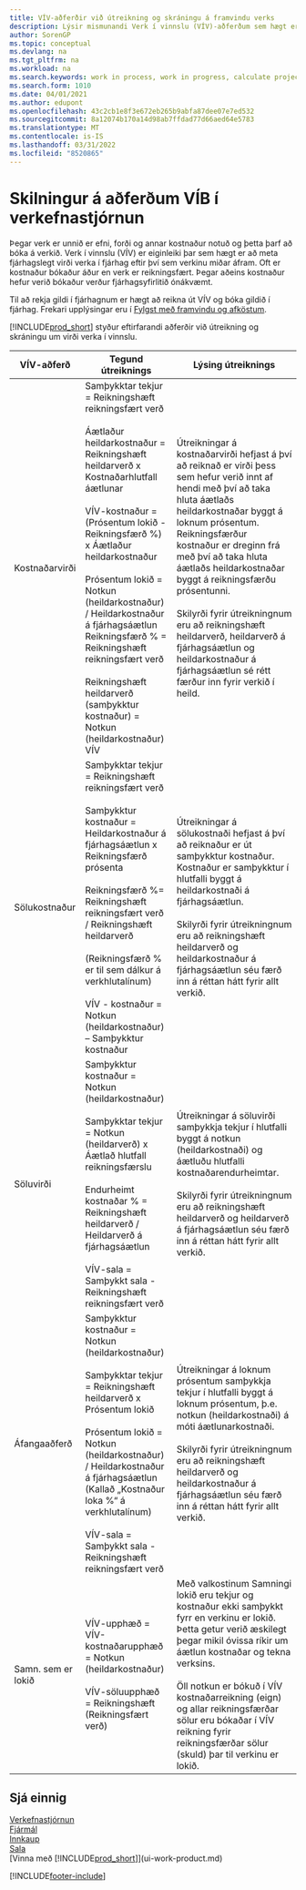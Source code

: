 ```yaml
---
title: VÍV-aðferðir við útreikning og skráningu á framvindu verks
description: Lýsir mismunandi Verk í vinnslu (VÍV)-aðferðum sem hægt er að nota til að bóka, fylgjast með og reikna út fjárhagsupplýsingar fyrir verk sem eru í vinnslu.
author: SorenGP
ms.topic: conceptual
ms.devlang: na
ms.tgt_pltfrm: na
ms.workload: na
ms.search.keywords: work in process, work in progress, calculate project WIP
ms.search.form: 1010
ms.date: 04/01/2021
ms.author: edupont
ms.openlocfilehash: 43c2cb1e8f3e672eb265b9abfa87dee07e7ed532
ms.sourcegitcommit: 8a12074b170a14d98ab7ffdad77d66aed64e5783
ms.translationtype: MT
ms.contentlocale: is-IS
ms.lasthandoff: 03/31/2022
ms.locfileid: "8520865"
---
```

# <a name="understanding-wip-methods-in-project-management"></a>Skilningur á aðferðum VÍB í verkefnastjórnun

Þegar verk er unnið er efni, forði og annar kostnaður notuð og þetta þarf að bóka á verkið. Verk í vinnslu (VÍV) er eiginleiki þar sem hægt er að meta fjárhagslegt virði verka í fjárhag eftir því sem verkinu miðar áfram. Oft er kostnaður bókaður áður en verk er reikningsfært. Þegar aðeins kostnaður hefur verið bókaður verður fjárhagsyfirlitið ónákvæmt.

Til að rekja gildi í fjárhagnum er hægt að reikna út VÍV og bóka gildið í fjárhag. Frekari upplýsingar eru í [Fylgst með framvindu og afköstum](projects-how-monitor-progress-performance.md).

[!INCLUDE[prod_short](includes/prod_short.md)] styður eftirfarandi aðferðir við útreikning og skráningu um virði verka í vinnslu.

| VÍV-aðferð | Tegund útreiknings | Lýsing útreiknings |
| --- | --- | --- |
| Kostnaðarvirði |Samþykktar tekjur = Reikningshæft reikningsfært verð<br /><br /> Áætlaður heildarkostnaður = Reikningshæft heildarverð x Kostnaðarhlutfall áætlunar<br /><br /> VÍV-kostnaður = (Prósentum lokið -Reikningsfærð %) x Áætlaður heildarkostnaður<br /><br /> Prósentum lokið = Notkun (heildarkostnaður) / Heildarkostnaður á fjárhagsáætlun<br /> Reikningsfærð % = Reikningshæft reikningsfært verð<br /><br /> Reikningshæft heildarverð (samþykktur kostnaður) = Notkun (heildarkostnaður) VÍV |Útreikningar á kostnaðarvirði hefjast á því að reiknað er virði þess sem hefur verið innt af hendi með því að taka hluta áætlaðs heildarkostnaðar byggt á loknum prósentum. Reikningsfærður kostnaður er dreginn frá með því að taka hluta áætlaðs heildarkostnaðar byggt á reikningsfærðu prósentunni.<br /><br /> Skilyrði fyrir útreikningnum eru að reikningshæft heildarverð, heildarverð á fjárhagsáætlun og heildarkostnaður á fjárhagsáætlun sé rétt færður inn fyrir verkið í heild. |
| Sölukostnaður |Samþykktar tekjur = Reikningshæft reikningsfært verð<br /><br /> Samþykktur kostnaður = Heildarkostnaður á fjárhagsáætlun x Reikningsfærð prósenta<br /><br /> Reikningsfærð %= Reikningshæft reikningsfært verð / Reikningshæft heildarverð<br /><br /> (Reikningsfærð % er til sem dálkur á verkhlutalínum)<br /><br /> VÍV - kostnaður = Notkun (heildarkostnaður) – Samþykktur kostnaður |Útreikningar á sölukostnaði hefjast á því að reiknaður er út samþykktur kostnaður. Kostnaður er samþykktur í hlutfalli byggt á heildarkostnaði á fjárhagsáætlun.<br /><br /> Skilyrði fyrir útreikningnum eru að reikningshæft heildarverð og heildarkostnaður á fjárhagsáætlun séu færð inn á réttan hátt fyrir allt verkið. |
| Söluvirði |Samþykktur kostnaður = Notkun (heildarkostnaður)<br /><br /> Samþykktar tekjur = Notkun (heildarverð) x Áætlað hlutfall reikningsfærslu<br /><br /> Endurheimt kostnaðar % = Reikningshæft heildarverð / Heildarverð á fjárhagsáætlun<br /><br /> VÍV-sala = Samþykkt sala - Reikningshæft reikningsfært verð |Útreikningar á söluvirði samþykkja tekjur í hlutfalli byggt á notkun (heildarkostnaði) og áætluðu hlutfalli kostnaðarendurheimtar.<br /><br /> Skilyrði fyrir útreikningnum eru að reikningshæft heildarverð og heildarverð á fjárhagsáætlun séu færð inn á réttan hátt fyrir allt verkið. |
| Áfangaaðferð |Samþykktur kostnaður = Notkun (heildarkostnaður)<br /><br /> Samþykktar tekjur = Reikningshæft heildarverð x Prósentum lokið<br /><br /> Prósentum lokið = Notkun (heildarkostnaður) / Heildarkostnaður á fjárhagsáætlun<br /> (Kallað „Kostnaður loka %“ á verkhlutalínum)<br /><br /> VÍV-sala = Samþykkt sala - Reikningshæft reikningsfært verð |Útreikningar á loknum prósentum samþykkja tekjur í hlutfalli byggt á loknum prósentum, þ.e. notkun (heildarkostnaði) á móti áætlunarkostnaði.<br /><br /> Skilyrði fyrir útreikningnum eru að reikningshæft heildarverð og heildarkostnaður á fjárhagsáætlun séu færð inn á réttan hátt fyrir allt verkið. |
| Samn. sem er lokið |VÍV-upphæð = VÍV-kostnaðarupphæð = Notkun (heildarkostnaður)<br /><br /> VÍV-söluupphæð = Reikningshæft (Reikningsfært verð) |Með valkostinum Samningi lokið eru tekjur og kostnaður ekki samþykkt fyrr en verkinu er lokið. Þetta getur verið æskilegt þegar mikil óvissa ríkir um áætlun kostnaðar og tekna verksins.<br /><br /> Öll notkun er bókuð í VÍV kostnaðarreikning (eign) og allar reikningsfærðar sölur eru bókaðar í VÍV reikning fyrir reikningsfærðar sölur (skuld) þar til verkinu er lokið. |

## <a name="see-also"></a>Sjá einnig

[Verkefnastjórnun](projects-manage-projects.md)  
[Fjármál](finance.md)  
[Innkaup](purchasing-manage-purchasing.md)         
[Sala](sales-manage-sales.md)      
[Vinna með [!INCLUDE[prod_short](includes/prod_short.md)]](ui-work-product.md)  


[!INCLUDE[footer-include](includes/footer-banner.md)]
